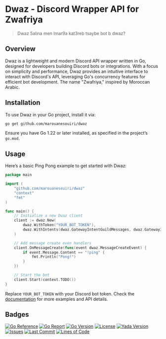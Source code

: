 # Dwaz - Discord Wrapper API for Zwafriya
> Dwaz 5alina men lmar9a kat3reb tsaybe bot b dwaz?

## Overview

Dwaz is a lightweight and modern Discord API wrapper written in Go, designed for developers building Discord bots or integrations. With a focus on simplicity and performance, Dwaz provides an intuitive interface to interact with Discord's API, leveraging Go's concurrency features for efficient bot development. The name "Zwafriya," inspired by Moroccan Arabic.

## Installation

To use Dwaz in your Go project, install it via:

```bash
go get github.com/marouanesouiri/dwaz
```

Ensure you have Go 1.22 or later installed, as specified in the project’s `go.mod`.

## Usage

Here’s a basic Ping Pong example to get started with Dwaz:

```go
package main

import (
    "github.com/marouanesouiri/dwaz"
    "context"
    "fmt"
)

func main() {
    // Initialize a new Dwaz client
    client := dwaz.New(
		dwaz.WithToken("YOUR_BOT_TOKEN"),
		dwaz.WithIntents(dwaz.GatewayIntentGuildMessages, dwaz.GatewayIntentMessageContent),
    )

    // Add message create even handlers
    client.OnMessageCreate(func(event dwaz.MessageCreateEvent) {
        if event.Message.Content == "!ping" {
            fmt.Println("Pong!")
        }
    })

    // Start the bot
    client.Start(context.TODO())
}
```

Replace `YOUR_BOT_TOKEN` with your Discord bot token. Check the [documentation](https://pkg.go.dev/github.com/marouanesouiri/dwaz) for more examples and API details.

## Badges

[![Go Reference](https://pkg.go.dev/badge/github.com/marouanesouiri/dwaz.svg)](https://pkg.go.dev/github.com/marouanesouiri/dwaz)
[![Go Report](https://goreportcard.com/badge/github.com/marouanesouiri/dwaz)](https://goreportcard.com/report/github.com/marouanesouiri/dwaz)
[![Go Version](https://img.shields.io/github/go-mod/go-version/marouanesouiri/dwaz)](https://golang.org/doc/devel/release.html)
[![License](https://img.shields.io/badge/License-BSD%203--Clause-blue.svg)](https://github.com/marouanesouiri/dwaz/blob/master/LICENSE)
[![Yada Version](https://img.shields.io/github/v/tag/marouanesouiri/dwaz?label=release)](https://github.com/marouanesouiri/dwaz/releases/latest)
[![Issues](https://img.shields.io/github/issues/marouanesouiri/dwaz)](https://github.com/marouanesouiri/dwaz/issues)
[![Last Commit](https://img.shields.io/github/last-commit/marouanesouiri/dwaz)](https://github.com/marouanesouiri/dwaz/commits/main)
[![Lines of Code](https://tokei.rs/b1/github/marouanesouiri/dwaz)](https://github.com/marouanesouiri/dwaz)
